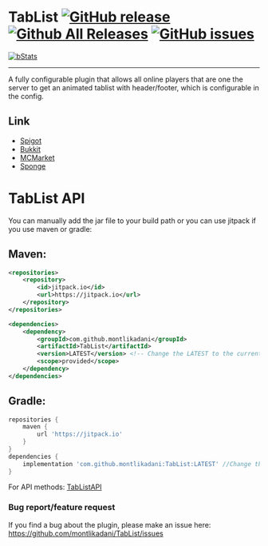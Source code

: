 # TabList [![GitHub release](https://img.shields.io/github/release/montlikadani/TabList.svg)](https://github.com/montlikadani/TabList/releases) [![Github All Releases](https://img.shields.io/github/downloads/montlikadani/TabList/total.svg)](https://github.com/montlikadani/TabList/releases) [![GitHub issues](https://img.shields.io/github/issues/montlikadani/TabList.svg)](https://github.com/montlikadani/TabList/issues)

[![bStats](https://img.shields.io/badge/bStats-1.8-brightgreen)](https://bstats.org/plugin/bukkit/TabList)

***

A fully configurable plugin that allows all online players that are one the server to get an animated tablist with header/footer, which is configurable in the config.

## Link
* [Spigot](https://www.spigotmc.org/resources/46229/)
* [Bukkit](https://dev.bukkit.org/projects/animated-tab-tablist)
* [MCMarket](https://www.mc-market.org/resources/6127/)
* [Sponge](https://ore.spongepowered.org/montlikadani/%5BAnimated-Tab%5D---TabList)

# TabList API
You can manually add the jar file to your build path or you can use jitpack if you use maven or gradle:
## Maven:
```xml
<repositories>
    <repository>
        <id>jitpack.io</id>
        <url>https://jitpack.io</url>
    </repository>
</repositories>

<dependencies>
    <dependency>
        <groupId>com.github.montlikadani</groupId>
        <artifactId>TabList</artifactId>
        <version>LATEST</version> <!-- Change the LATEST to the current version of plugin -->
        <scope>provided</scope>
    </dependency>
</dependencies>
```
## Gradle:
```gradle
repositories {
    maven { 
        url 'https://jitpack.io' 
    }
}
dependencies {
    implementation 'com.github.montlikadani:TabList:LATEST' //Change the LATEST to the current version of plugin
}
```

For API methods: [TabListAPI](https://github.com/montlikadani/TabList/blob/master/bukkit/src/main/java/hu/montlikadani/tablist/bukkit/API/TabListAPI.java)

### Bug report/feature request
If you find a bug about the plugin, please make an issue here: https://github.com/montlikadani/TabList/issues

